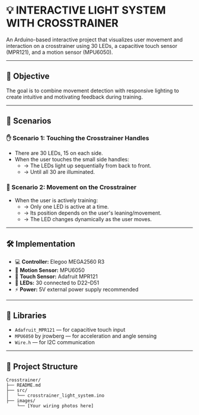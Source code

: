 # 💡 INTERACTIVE LIGHT SYSTEM WITH CROSSTRAINER

An Arduino-based interactive project that visualizes user movement and interaction on a crosstrainer using 30 LEDs, a capacitive touch sensor (MPR121), and a motion sensor (MPU6050).

---

## 🎯 Objective

The goal is to combine movement detection with responsive lighting to create intuitive and motivating feedback during training.

---

## 🤯 Scenarios

### ✋ Scenario 1: Touching the Crosstrainer Handles

- There are 30 LEDs, 15 on each side.
- When the user touches the small side handles:
  - → The LEDs light up sequentially from back to front.
  - → Until all 30 are illuminated.

### 🏃 Scenario 2: Movement on the Crosstrainer

- When the user is actively training:
  - → Only one LED is active at a time.
  - → Its position depends on the user's leaning/movement.
  - → The LED changes dynamically as the user moves.

---

## 🛠 Implementation

- 💻 **Controller:** Elegoo MEGA2560 R3  
- 🧭 **Motion Sensor:** MPU6050  
- 🙋 **Touch Sensor:** Adafruit MPR121  
- 🔦 **LEDs:** 30 connected to D22–D51  
- ⚡ **Power:** 5V external power supply recommended  

---

## 📄 Libraries

- `Adafruit_MPR121` — for capacitive touch input  
- `MPU6050` by jrowberg — for acceleration and angle sensing  
- `Wire.h` — for I2C communication  

---

## 📁 Project Structure

```text
Crosstrainer/
├── README.md
├── src/
│   └── crosstrainer_light_system.ino
├── images/
    └── [Your wiring photos here]
